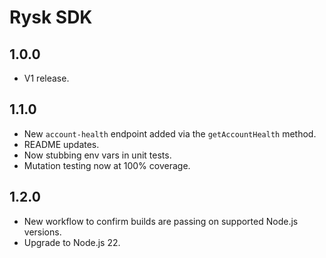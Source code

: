 # Rysk SDK

## 1.0.0

- V1 release.

## 1.1.0

- New `account-health` endpoint added via the `getAccountHealth` method.
- README updates.
- Now stubbing env vars in unit tests.
- Mutation testing now at 100% coverage.

## 1.2.0

- New workflow to confirm builds are passing on supported Node.js versions.
- Upgrade to Node.js 22.
